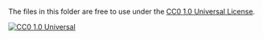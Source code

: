 The files in this folder are free to use under the
[CC0 1.0 Universal License][cc-zero].

[![CC0 1.0 Universal][cc-zero-image]][cc-zero]

[cc-zero]: https://creativecommons.org/publicdomain/zero/1.0/
[cc-zero-image]: https://mirrors.creativecommons.org/presskit/buttons/88x31/png/cc-zero.png
